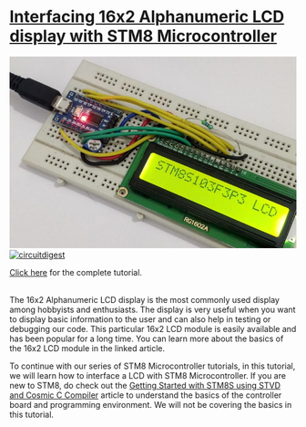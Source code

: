 # [Interfacing 16x2 Alphanumeric LCD display with STM8 Microcontroller](https://circuitdigest.com/microcontroller-projects/interfacing-16x2-lcd-display-with-stm8-microcontroller)

<img src="https://github.com/Circuit-Digest/STM8S103F3P6_Cosmic_C_Tutorial/blob/master/IMAGES/T4_Interfacing_16x2_Alphanumeric_LCD_display_with_STM8_Microcontroller.jpg" alt="image3" title="image3">
<br>
<a href="https://circuitdigest.com/microcontroller-projects/interfacing-16x2-lcd-display-with-stm8-microcontroller"><img src="https://img.shields.io/static/v1?label=&labelColor=505050&message=16x2 ALPHANUMERIC LCD WITH STM8S USING COSMIC C COMPILER CIRCUIT DIGEST&color=%230076D6&style=social&logo=google-chrome&logoColor=%230076D6" alt="circuitdigest"/></a>
<br>

[Click here](https://circuitdigest.com/microcontroller-projects/interfacing-16x2-lcd-display-with-stm8-microcontroller) for the complete tutorial.

<br>
The 16x2 Alphanumeric LCD display is the most commonly used display among hobbyists and enthusiasts. The display is very useful when you want to display basic information to the user and can also help in testing or debugging our code. This particular 16x2 LCD module is easily available and has been popular for a long time. You can learn more about the basics of the 16x2 LCD module in the linked article.

To continue with our series of STM8 Microcontroller tutorials, in this tutorial, we will learn how to interface a LCD with STM8 Microcontroller. 
If you are new to STM8, do check out the [Getting Started with STM8S using STVD and Cosmic C Compiler](https://circuitdigest.com/microcontroller-projects/getting-started-with-stm8s-using-stvd-and-cosmic-c-compiler) article to understand the basics of the controller board and programming environment. We will not be covering the basics in this tutorial.

